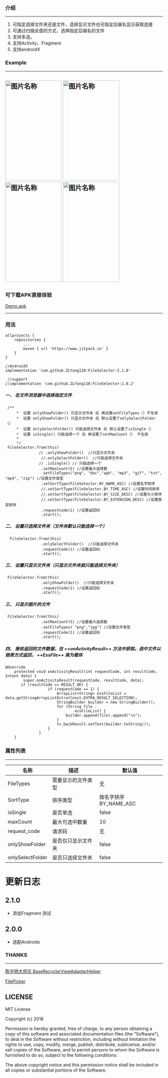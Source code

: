 ### 介绍

---
1. 可指定选择文件夹还是文件，选择显示文件也可指定后缀名显示获取连接
2. 可通过扫描全盘的方式，选择指定后缀名的文件
3. 支持多选。
4. 支持Activity、Fragment
4. 支持androidX

### Example

---
<img src="https://github.com/ZLYang110/FileSelector/blob/master/screenshot/Screenshot_20200622_135034.jpg" width = "180" height = "320" alt="图片名称"/>     <img src="https://github.com/ZLYang110/FileSelector/blob/master/screenshot/Screenshot_20200622_135013.jpg" width = "180" height = "320" alt="图片名称"/>
<img src="https://github.com/ZLYang110/FileSelector/blob/master/screenshot/Screenshot_20200622_135143.jpg" width = "180" height = "320" alt="图片名称"/>     <img src="https://github.com/ZLYang110/FileSelector/blob/master/screenshot/Screenshot_20200622_135702.jpg" width = "180" height = "320" alt="图片名称"/>
---

### 可下载APK直接体验
[Demo.apk](https://github.com/ZLYang110/FileSelector/blob/master/app/release/app-release.apk)


---

### 用法

```
allprojects {
	repositories {
		...
		maven { url 'https://www.jitpack.io' }
	}
}
```

```
//AndroidX
implementation 'com.github.ZLYang110:FileSelector:2.1.0'

 //support
//implementation 'com.github.ZLYang110:FileSelector:1.0.2'
```



##### 一、 在文件浏览器中选择指定文件
```
 /**
     *  设置 onlyShowFolder() 只显示文件夹 后 再设置setFileTypes（）不生效
     *  设置 onlyShowFolder() 只显示文件夹 后 默认设置了onlySelectFolder（）
     *  设置 onlySelectFolder() 只能选择文件夹 后 默认设置了isSingle（）
     *  设置 isSingle() 只能选择一个 后 再设置了setMaxCount（） 不生效
     *
     */
 FileSelector.from(this)
               // .onlyShowFolder()  //只显示文件夹
                //.onlySelectFolder()  //只能选择文件夹
               // .isSingle() // 只能选择一个
                .setMaxCount(5) //设置最大选择数
                .setFileTypes("png", "doc","apk", "mp3", "gif", "txt", "mp4", "zip") //设置文件类型
                .setSortType(FileSelector.BY_NAME_ASC) //设置名字排序
                //.setSortType(FileSelector.BY_TIME_ASC) //设置时间排序
                //.setSortType(FileSelector.BY_SIZE_DESC) //设置大小排序
                //.setSortType(FileSelector.BY_EXTENSION_DESC) //设置类型排序
                .requestCode(1) //设置返回码
                .start();
```

##### 二、 设置只选择文件夹（文件夹默认只能选择一个）

```
  FileSelector.from(this)
                .onlySelectFolder()  //只能选择文件夹
                .requestCode(1) //设置返回码
                .start();
```

##### 三、 设置只显示文件夹（只显示文件夹就只能选择文件夹）

```
 FileSelector.from(this)
                .onlyShowFolder()  //只能选择文件夹
                .requestCode(1) //设置返回码
                .start();
```

##### 三、 只显示图片的文件

```
 FileSelector.from(this)
                .setMaxCount(5) //设置最大选择数
                .setFileTypes( "png","jpg") //设置文件类型
                .requestCode(1) //设置返回码
                .start();
```

##### 四、 接收返回的文件数据，在 ++onActivityResult++ 方法中获取。选中文件以链表方式返回， ++EssFile++ 类为载体


```
@Override
    protected void onActivityResult(int requestCode, int resultCode, Intent data) {
        super.onActivityResult(requestCode, resultCode, data);
       if (resultCode == RESULT_OK) {
                   if (requestCode == 1) {
                       ArrayList<String> essFileList = data.getStringArrayListExtra(Const.EXTRA_RESULT_SELECTION);
                       StringBuilder builder = new StringBuilder();
                       for (String file :
                               essFileList) {
                           builder.append(file).append("\n");
                       }
                       tv_backResult.setText(builder.toString());
                   }
               }
    }
```



### 属性列表

---

名称 | 描述 |  默认值
---|---|---
FileTypes | 需要显示的文件类型 | 无
SortType | 排序类型 | 按名字排序 BY_NAME_ASC
isSingle | 是否单选 |false
maxCount | 最大可选中数量 | 10
request_code | 请求码 | 无
onlyShowFolder | 是否仅只显示文件夹  | false
onlySelectFolder | 是否只选择文件夹  | false

# 更新日志

2.1.0
----
  -  添加Fragment 测试


2.0.0
----
  -  适配Androidx


### THANKS

---

[陈宇明大师兄 BaseRecyclerViewAdapterHelper](https://github.com/CymChad/BaseRecyclerViewAdapterHelper)

[FilePicker](https://github.com/imLibo/FilePicker)


## LICENSE

MIT License

Copyright (c) 2018

Permission is hereby granted, free of charge, to any person obtaining a copy
of this software and associated documentation files (the "Software"), to deal
in the Software without restriction, including without limitation the rights
to use, copy, modify, merge, publish, distribute, sublicense, and/or sell
copies of the Software, and to permit persons to whom the Software is
furnished to do so, subject to the following conditions:

The above copyright notice and this permission notice shall be included in all
copies or substantial portions of the Software.
